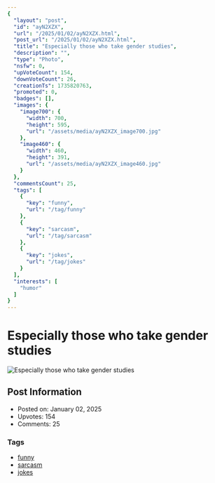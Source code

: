 ```yaml
---
{
  "layout": "post",
  "id": "ayN2XZX",
  "url": "/2025/01/02/ayN2XZX.html",
  "post_url": "/2025/01/02/ayN2XZX.html",
  "title": "Especially those who take gender studies",
  "description": "",
  "type": "Photo",
  "nsfw": 0,
  "upVoteCount": 154,
  "downVoteCount": 26,
  "creationTs": 1735820763,
  "promoted": 0,
  "badges": [],
  "images": {
    "image700": {
      "width": 700,
      "height": 595,
      "url": "/assets/media/ayN2XZX_image700.jpg"
    },
    "image460": {
      "width": 460,
      "height": 391,
      "url": "/assets/media/ayN2XZX_image460.jpg"
    }
  },
  "commentsCount": 25,
  "tags": [
    {
      "key": "funny",
      "url": "/tag/funny"
    },
    {
      "key": "sarcasm",
      "url": "/tag/sarcasm"
    },
    {
      "key": "jokes",
      "url": "/tag/jokes"
    }
  ],
  "interests": [
    "humor"
  ]
}
---
```


# Especially those who take gender studies

![Especially those who take gender studies](/assets/media/ayN2XZX_image700.jpg)

## Post Information

- Posted on: January 02, 2025
- Upvotes: 154
- Comments: 25

### Tags

- [funny](/tag/funny)
- [sarcasm](/tag/sarcasm)
- [jokes](/tag/jokes)
